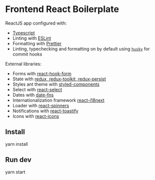 # Frontend React Boilerplate

ReactJS app configured with:

- [Typescript](https://www.typescriptlang.org/)
- Linting with [ESLint](https://eslint.org/)
- Formatting with [Prettier](https://prettier.io/)
- Linting, typechecking and formatting on by default using [`husky`](https://github.com/typicode/husky) for commit hooks

External libraries:

- Forms with [react-hook-form](https://react-hook-form.com/)
- State with [redux, redux-toolkit, redux-persist](https://redux.js.org/)
- Styles ant theme with [styled-components](https://www.styled-components.com/)
- Select with [react-select](https://react-select.com/home)
- Dates with [date-fns](https://date-fns.org/)
- Internationalization framework [react-i18next](https://react.i18next.com/)
- Loader with [react-spinners](https://www.davidhu.io/react-spinners/)
- Notifications with [react-toastify](https://fkhadra.github.io/react-toastify/introduction/)
- Icons with [react-icons](https://react-icons.github.io/react-icons/)

## Install

yarn install

## Run dev

yarn start
